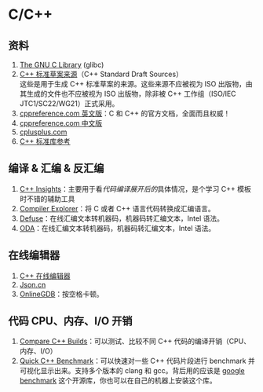 # C/C++

## 资料

1. [The GNU C Library](https://www.gnu.org/software/libc/) (glibc)
2. [C++ 标准草案来源](https://github.com/cplusplus/draft)（C++ Standard Draft Sources）</br>
   这些是用于生成 C++ 标准草案的来源。这些来源不应被视为 ISO 出版物，由其生成的文件也不应被视为 ISO 出版物，除非被 C++ 工作组（ISO/IEC JTC1/SC22/WG21）正式采用。
3. [cppreference.com 英文版](https://en.cppreference.com/w/)：C 和 C++ 的官方文档，全面而且权威！
4. [cppreference.com 中文版](https://zh.cppreference.com/w/%E9%A6%96%E9%A1%B5)
5. [cplusplus.com](https://cplusplus.com/)
6. [C++ 标准库参考](https://docs.microsoft.com/zh-cn/cpp/standard-library/cpp-standard-library-reference?view=msvc-170)

## 编译 & 汇编 & 反汇编

1. [C++ Insights](https://cppinsights.io/)：主要用于看*代码编译展开后的*具体情况，是个学习 C++ 模板时不错的辅助工具
2. [Compiler Explorer](https://godbolt.org/)：将 C 或者 C++ 语言代码转换成汇编语言。
3. [Defuse](https://defuse.ca/online-x86-assembler.htm#disassembly)：在线汇编文本转机器码，机器码转汇编文本，Intel 语法。
4. [ODA](https://onlinedisassembler.com/odaweb/)：在线汇编文本转机器码，机器码转汇编文本，Intel 语法。

## 在线编辑器

1. [C++ 在线编辑器](https://www.dooccn.com/cpp/)
2. [Json.cn](https://www.json.cn/runcode/run_cpp920/)
3. [OnlineGDB](https://www.onlinegdb.com/online_c++_compiler)：按空格卡顿。

## 代码 CPU、内存、I/O 开销

1. [Compare C++ Builds](https://build-bench.com/b/7xE2wEmi1nF5JQ-0UatixktDVJ0)：可以测试、比较不同 C++ 代码的编译开销（CPU、内存、I/O）
2. [Quick C++ Benchmark](https://quick-bench.com/q/6NbF_RyMhnbl5CF-y_G1AxE6it8)：可以快速对一些 C++ 代码片段进行 benchmark 并可视化显示出来。支持多个版本的 clang 和 gcc。背后用的应该是 [google benchmark](https://github.com/google/benchmark) 这个开源库，你也可以在自己的机器上安装这个库。
